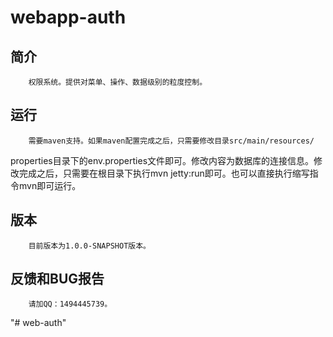 # webapp-auth

## 简介

		权限系统。提供对菜单、操作、数据级别的粒度控制。

## 运行

		需要maven支持。如果maven配置完成之后，只需要修改目录src/main/resources/
properties目录下的env.properties文件即可。修改内容为数据库的连接信息。修改完成之后，只需要在根目录下执行mvn jetty:run即可。也可以直接执行缩写指令mvn即可运行。

## 版本

		目前版本为1.0.0-SNAPSHOT版本。

## 反馈和BUG报告

		请加QQ：1494445739。
"# web-auth" 
